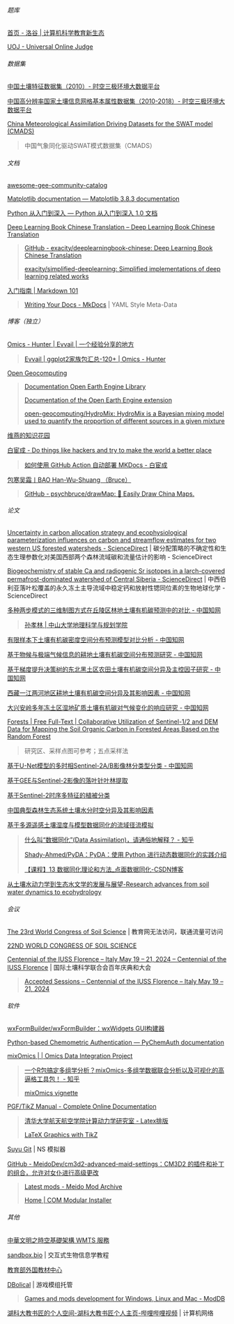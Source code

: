 
###### 题库

[首页 - 洛谷 | 计算机科学教育新生态](https://www.luogu.com.cn/)

[UOJ - Universal Online Judge](https://uoj.ac/)

###### 数据集

[中国土壤特征数据集（2010）- 时空三极环境大数据平台](https://poles.tpdc.ac.cn/zh-hans/data/8333eed3-dd42-4c9f-90a0-6255cb94ce4f/)

[中国高分辨率国家土壤信息网格基本属性数据集（2010-2018）- 时空三极环境大数据平台](https://poles.tpdc.ac.cn/zh-hans/data/e1ccd22c-348f-41a2-ab46-dd1a8ac0c955/)

[China Meteorological Assimilation Driving Datasets for the SWAT model (CMADS)](https://www.cmads.org/)

> 中国气象同化驱动SWAT模式数据集（CMADS）

###### 文档

[awesome-gee-community-catalog](https://gee-community-catalog.org/)

[Matplotlib documentation — Matplotlib 3.8.3 documentation](https://matplotlib.org/stable/)

[Python 从入门到深入 — Python 从入门到深入 1.0 文档](https://pythonhowto.readthedocs.io/zh-cn/latest/index.html)

[Deep Learning Book Chinese Translation – Deep Learning Book Chinese Translation](https://exacity.github.io/deeplearningbook-chinese/)

> [GitHub - exacity/deeplearningbook-chinese: Deep Learning Book Chinese Translation](https://github.com/exacity/deeplearningbook-chinese)
>
> [exacity/simplified-deeplearning: Simplified implementations of deep learning related works](https://github.com/exacity/simplified-deeplearning)

[入门指南 | Markdown 101](https://markdown101.github.io/getting-started/)

> [Writing Your Docs - MkDocs](https://www.mkdocs.org/user-guide/writing-your-docs/) | YAML Style Meta-Data

###### 博客（独立）

[Omics - Hunter | Evvail | 一个经验分享的地方](https://evvail.com/)

> [Evvail | ggplot2家族包汇总-120+ | Omics - Hunter](https://evvail.com/2023/03/26/2864.html)

[Open Geocomputing](https://www.open-geocomputing.org/index.html)

> [Documentation Open Earth Engine Library](https://www.open-geocomputing.org/OpenEarthEngineLibrary/)
>
> [Documentation of the Open Earth Engine extension](https://www.open-geocomputing.org/OEEex/)
>
> [open-geocomputing/HydroMix: HydroMix is a Bayesian mixing model used to quantify the proportion of different sources in a given mixture](https://github.com/open-geocomputing/HydroMix)

[维燕的知识花园](https://doc.weiyan.cc/)

[白宦成 - Do things like hackers and try to make the world a better place](https://www.ixiqin.com/)

> [如何使用 GitHub Action 自动部署 MKDocs - 白宦成](https://www.ixiqin.com/2021/01/29/how-to-use-a-lot-action-automatically-deploy-mkdocs/)

[包寒吴霜丨BAO Han-Wu-Shuang （Bruce）](https://psychbruce.github.io/)

> [GitHub - psychbruce/drawMap: 🎨 Easily Draw China Maps.](https://github.com/psychbruce/drawMap)

###### 论文

[Uncertainty in carbon allocation strategy and ecophysiological parameterization influences on carbon and streamflow estimates for two western US forested watersheds - ScienceDirect](https://www.sciencedirect.com/science/article/pii/S0304380016304823) | 碳分配策略的不确定性和生态生理参数化对美国西部两个森林流域碳和流量估计的影响 - ScienceDirect

[Biogeochemistry of stable Ca and radiogenic Sr isotopes in a larch-covered permafrost-dominated watershed of Central Siberia - ScienceDirect](https://www.sciencedirect.com/science/article/pii/S0016703713002068) | 中西伯利亚落叶松覆盖的永久冻土主导流域中稳定钙和放射性锶同位素的生物地球化学 - ScienceDirect

[多种两步模式的三维制图方式在丘陵区林地土壤有机碳预测中的对比 - 中国知网](https://kns.cnki.net/kcms2/article/abstract?v=xz5HP63VF6c9cCnQO4Nrtj1XB7TTuuIJWwc88R48bnpdlm5oa_TDp7opBq8s6NivIvbgrVNYudBUpj1vmOT6_g9mPZ4VRrnIBhbur7--cmdD9xbv5Gx06IhV8ylv3Z2vwPuQpCZYmB5dpss6VLM49o4CEWgydD8o&uniplatform=NZKPT&language=CHS)

> [孙孝林 | 中山大学地理科学与规划学院](https://gp.sysu.edu.cn/zh-hans/teacher/207)

[有限样本下土壤有机碳密度空间分布预测模型对比分析 - 中国知网](https://kns.cnki.net/kcms2/article/abstract?v=xz5HP63VF6c2SbrXvR9I-ne64fhVDT7JVsuDC11rzvtlIZi5NoWgIKX7H_GfVso2D4YvpWenwV2mmpSnj1VsQsLnQDgHG8_R0GT6cQmOzetv3GsN3RuELQCnSEnnmRByST6TaRDn9Mt-tP5AWO47QPHzCPwO-v-Z&uniplatform=NZKPT&language=CHS)

[基于物候与极端气候信息的耕地土壤有机碳空间分布预测研究 - 中国知网](https://kns.cnki.net/kcms2/article/abstract?v=xz5HP63VF6cey-_MXOKPhOo3VsdqEXXrXQGMbZDz6w4qzNVKmAkOcUKTkgDv1bLc11MtaFo_Es0dq10vzHXyPS3DL33o6ajou2dt6eshnW2LU8qXQdZko6HIxr6ZeEjWk9rBRRKOuAKivrvCKww8WiEBCb6sWmNV&uniplatform=NZKPT&language=CHS)

[基于梯度提升决策树的东北黑土区农田土壤有机碳空间分异及主控因子研究 - 中国知网](https://kns.cnki.net/kcms2/article/abstract?v=xz5HP63VF6ec6YqyAn26gsg7oS1a6xH8lQiHoEl_ov18uN-YKQlhQMV6sUhETipOngHXhjjvmx4P4EgPoAu8e373lzgkLZt_AZLRJKMsxZb9ZkTVrGjoUGSwH1O8pYoiYQevYQbfKwp5GOByJy8VqdSxlGB84j0H&uniplatform=NZKPT&language=CHS)

[西藏一江两河地区耕地土壤有机碳空间分异及其影响因素 - 中国知网](https://kns.cnki.net/kcms2/article/abstract?v=xz5HP63VF6dU5igPC-CkMRSvOYoEhOmrAy-BwhRvpk474ee4SHZWxMIUmWU-p75cm5MxIzO2pAzvhwFcPbf-MqxZaBIdA5Hth9ZiEGY3DiLjxSLfhNubsQizRyN_Qlnxi7Jo04K1Nvjl5xteSdQBcerOrZF8jKRL&uniplatform=NZKPT&language=CHS)

[大兴安岭多年冻土区湿地矿质土壤有机碳对气候变化的响应研究 - 中国知网](https://kns.cnki.net/kcms2/article/abstract?v=xz5HP63VF6cz9abC-zL19md24U4X8VSdpeaNOgBdUsgIAvR3_OO-KzUsAgmQp1RqwJXh3SaLPqm_gvE_XG7pZSWG4H85YkPAP1kHF9_JiWELQ6SuHUt0IZT0oUa0uVFOnRtB-cu-JxGqHS80t37KGpIqjy0TKG1S&uniplatform=NZKPT&language=CHS)

[Forests | Free Full-Text | Collaborative Utilization of Sentinel-1/2 and DEM Data for Mapping the Soil Organic Carbon in Forested Areas Based on the Random Forest](https://www.mdpi.com/1999-4907/15/1/218)

> 研究区、采样点图可参考；五点采样法

[基于U-Net模型的多时相Sentinel-2A/B影像林分类型分类 - 中国知网](https://kns.cnki.net/kcms2/article/abstract?v=xz5HP63VF6cHlnlpz6QwQvuwzx5pnUrjLaJPkfw2OlGJpN5iKgfMgXiuo865Ce-cxd6WT4hsohRlOmycpotAS6UVNTtZNVRVtZQNS1jtuFArUPZHo5UpDJ9YxP_2bnCOYzB8CyJ-vH3LYRM3o0pVqQ==&uniplatform=NZKPT&language=CHS)

[基于GEE与Sentinel-2影像的落叶针叶林提取](http://j.bjfu.edu.cn/article/doi/10.12171/j.1000-1522.20220422)

[基于Sentinel-2时序多特征的植被分类](https://zlxb.zafu.edu.cn/article/doi/10.11833/j.issn.2095-0756.2019.05.002)

[中国典型森林生态系统土壤水分时空分异及其影响因素](https://www.ecologica.cn/stxb/ch/html/2021/2/stxb201910182191.htm)

[基于多源遥感土壤湿度与模型数据同化的流域径流模拟](https://jour.hhu.edu.cn/szybh/article/abstract/20230218)

> [什么叫“数据同化”(Data Assimilation)，请通俗地解释？ - 知乎](https://www.zhihu.com/question/41539547)
>
> [Shady-Ahmed/PyDA：PyDA：使用 Python 进行动态数据同化的实践介绍](https://github.com/Shady-Ahmed/PyDA)
>
> [【课程】13 数据同化理论和方法_点面数据同化-CSDN博客](https://blog.csdn.net/weixin_43012724/article/details/130930436)

[从土壤水动力学到生态水文学的发展与展望-Research advances from soil water dynamics to ecohydrology](http://jhe.ches.org.cn/jhe/ch/reader/view_abstract.aspx?file_no=20160314&flag=1)

###### 会议

[The 23rd World Congress of Soil Science](http://www.23wcss.org.cn/) | 教育网无法访问，联通流量可访问

[22ND WORLD CONGRESS OF SOIL SCIENCE](https://soils.org.uk/wcss22/)

[Centennial of the IUSS Florence – Italy May 19 – 21, 2024 – Centennial of the IUSS Florence](https://centennialiuss2024.org/) | 国际土壤科学联合会百年庆典和大会

> [Accepted Sessions – Centennial of the IUSS Florence – Italy May 19 – 21, 2024](https://centennialiuss2024.org/submitted-sessions/)

###### 软件

[wxFormBuilder/wxFormBuilder：wxWidgets GUI构建器](https://github.com/wxFormBuilder/wxFormBuilder)

[Python-based Chemometric Authentication — PyChemAuth documentation](https://pychemauth.readthedocs.io/en/latest/index.html)

[mixOmics | | Omics Data Integration Project](http://mixomics.org/)

> [一个R包搞定多组学分析？mixOmics-多组学数据联合分析以及可视化的高逼格工具包！ - 知乎](https://zhuanlan.zhihu.com/p/679477588)
>
> [mixOmics vignette](https://mixomicsteam.github.io/mixOmics-Vignette/index.html)

[PGF/TikZ Manual - Complete Online Documentation](https://tikz.dev/)

> [清华大学航天航空学院计算动力学研究室 - Latex排版](https://comdyn.hy.tsinghua.edu.cn/from-web/latex)
>
> [LaTeX Graphics with TikZ](https://tikz.org/)

[Suyu Git](https://git.suyu.dev/) | NS 模拟器

[GitHub - MeidoDev/cm3d2-advanced-maid-settings：CM3D2 的插件和补丁的组合，允许对女仆进行高级更改](https://github.com/MeidoDev/cm3d2-advanced-maid-settings)

> [Latest mods - Meido Mod Archive](https://mods.meido.dev/)
>
> [Home | COM Modular Installer](https://krypto5863.github.io/COM-Modular-Installer/)

###### 其他

[中華文明之時空基礎架構 WMTS 服務](https://gis.sinica.edu.tw/ccts/)

[sandbox.bio](https://sandbox.bio/) | 交互式生物信息学教程

[教育部外国教材中心](https://ftc.lib.tsinghua.edu.cn/Default.aspx)

[DBolical](https://dbolical.com/) | 游戏模组托管

> [Games and mods development for Windows, Linux and Mac - ModDB](https://www.moddb.com/)

[湖科大教书匠的个人空间-湖科大教书匠个人主页-哔哩哔哩视频](https://space.bilibili.com/360996402) | 计算机网络

